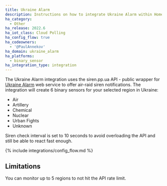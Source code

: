```yaml
---
title: Ukraine Alarm
description: Instructions on how to integrate Ukraine Alarm within Home Assistant.
ha_category:
  - Other
ha_release: 2022.6
ha_iot_class: Cloud Polling
ha_config_flow: true
ha_codeowners:
  - '@PaulAnnekov'
ha_domain: ukraine_alarm
ha_platforms:
  - binary_sensor
ha_integration_type: integration
---
```


The Ukraine Alarm integration uses the siren.pp.ua API - public wrapper for [Ukraine Alarm](https://www.ukrainealarm.com/) web service to offer air-raid siren notifications. The integration will create 6 binary sensors for your selected region in Ukraine:

- Air
- Artillery
- Chemical
- Nuclear
- Urban Fights
- Unknown

Siren check interval is set to 10 seconds to avoid overloading the API and still be able to react fast enough.

{% include integrations/config_flow.md %}

## Limitations

You can monitor up to 5 regions to not hit the API rate limit.
